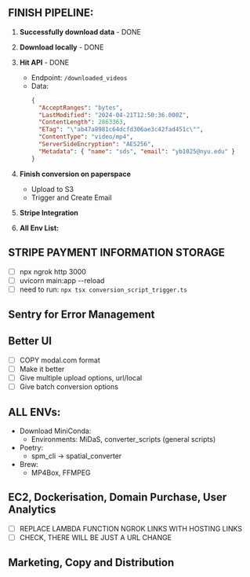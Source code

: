 ## FINISH PIPELINE:

1. **Successfully download data** - DONE 
2. **Download locally** - DONE 
3. **Hit API** - DONE  
   - Endpoint: `/downloaded_videos`
   - Data:
     ```json
     {
       "AcceptRanges": "bytes",
       "LastModified": "2024-04-21T12:50:36.000Z",
       "ContentLength": 2863363,
       "ETag": "\"ab47a8981c64dcfd306ae3c42fad451c\"",
       "ContentType": "video/mp4",
       "ServerSideEncryption": "AES256",
       "Metadata": { "name": "sds", "email": "yb1025@nyu.edu" }
     }
     ```

4. **Finish conversion on paperspace** 
   - Upload to S3
   - Trigger and Create Email 
5. **Stripe Integration** 
6. **All Env List:** 

## STRIPE PAYMENT INFORMATION STORAGE

- [ ] npx ngrok http 3000
- [ ] uvicorn main:app --reload
- [ ] need to run: `npx tsx conversion_script_trigger.ts`

## Sentry for Error Management

## Better UI 
   - [ ] COPY modal.com format 
   - [ ] Make it better 
   - [ ] Give multiple upload options, url/local
   - [ ] Give batch conversion options

## ALL ENVs:

- Download MiniConda:
  - Environments: MiDaS, converter_scripts (general scripts)
- Poetry: 
  - spm_cli -> spatial_converter
- Brew:
  - MP4Box, FFMPEG 

## EC2, Dockerisation, Domain Purchase, User Analytics
   - [ ] REPLACE LAMBDA FUNCTION NGROK LINKS WITH HOSTING LINKS
   - [ ] CHECK, THERE WILL BE JUST A URL CHANGE

## Marketing, Copy and Distribution